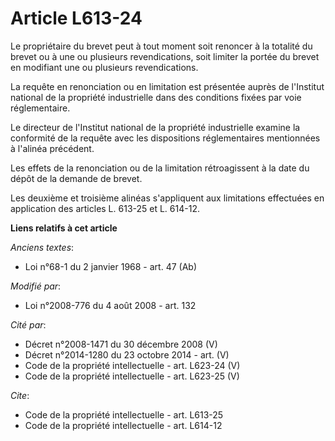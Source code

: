# Article L613-24

Le propriétaire du brevet peut à tout moment soit renoncer à la totalité du brevet ou à une ou plusieurs revendications, soit
limiter la portée du brevet en modifiant une ou plusieurs revendications. 

La requête en renonciation ou en limitation est présentée auprès de l'Institut national de la propriété industrielle dans des
conditions fixées par voie réglementaire. 

Le directeur de l'Institut national de la propriété industrielle examine la conformité de la requête avec les dispositions
réglementaires mentionnées à l'alinéa précédent. 

Les effets de la renonciation ou de la limitation rétroagissent à la date du dépôt de la demande de brevet. 

Les deuxième et troisième alinéas s'appliquent aux limitations effectuées en application des articles L. 613-25 et L. 614-12.

**Liens relatifs à cet article**

_Anciens textes_:

  - Loi n°68-1 du 2 janvier 1968 - art. 47 (Ab)

_Modifié par_:

  - Loi n°2008-776 du 4 août 2008 - art. 132

_Cité par_:

  - Décret n°2008-1471 du 30 décembre 2008 (V)
  - Décret n°2014-1280 du 23 octobre 2014 - art. (V)
  - Code de la propriété intellectuelle - art. L623-24 (V)
  - Code de la propriété intellectuelle - art. L623-25 (V)

_Cite_:

  - Code de la propriété intellectuelle - art. L613-25
  - Code de la propriété intellectuelle - art. L614-12
